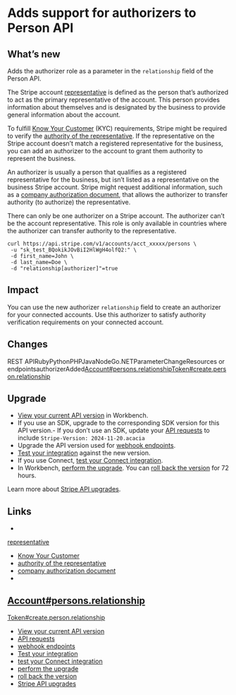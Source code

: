 # Adds support for authorizers to Person API

## What’s new

Adds the authorizer role as a parameter in the `relationship` field of the
Person API.

The Stripe account
[representative](https://docs.stripe.com/api/persons/object#person_object-relationship)
is defined as the person that’s authorized to act as the primary representative
of the account. This person provides information about themselves and is
designated by the business to provide general information about the account.

To fulfill [Know Your
Customer](https://support.stripe.com/questions/know-your-customer-obligations)
(KYC) requirements, Stripe might be required to verify the [authority of the
representative](https://support.stripe.com/questions/representative-authority-verification).
If the representative on the Stripe account doesn’t match a registered
representative for the business, you can add an authorizer to the account to
grant them authority to represent the business.

An authorizer is usually a person that qualifies as a registered representative
for the business, but isn’t listed as a representative on the business Stripe
account. Stripe might request additional information, such as a [company
authorization
document](https://docs.stripe.com/api/persons/create#create_person-documents-company_authorization),
that allows the authorizer to transfer authority (to authorize) the
representative.

There can only be one authorizer on a Stripe account. The authorizer can’t be
the account representative. This role is only available in countries where the
authorizer can transfer authority to the representative.

```
curl https://api.stripe.com/v1/accounts/acct_xxxxx/persons \
 -u "sk_test_BQokikJOvBiI2HlWgH4olfQ2:" \
 -d first_name=John \
 -d last_name=Doe \
 -d "relationship[authorizer]"=true
```

## Impact

You can use the new authorizer `relationship` field to create an authorizer for
your connected accounts. Use this authorizer to satisfy authority verification
requirements on your connected account.

## Changes

REST APIRubyPythonPHPJavaNodeGo.NETParameterChangeResources or
endpointsauthorizerAdded[Account#persons.relationship](https://docs.stripe.com/api/persons/list#list_person-relationship)[Token#create.person.relationship](https://docs.stripe.com/api/tokens/create_person#create_person_token-person-relationship)
## Upgrade

- [View your current API
version](https://docs.stripe.com/upgrades#view-your-api-version-and-the-latest-available-upgrade-in-workbench)
in Workbench.
- If you use an SDK, upgrade to the corresponding SDK version for this API
version.- If you don’t use an SDK, update your [API
requests](https://docs.stripe.com/api/versioning) to include `Stripe-Version:
2024-11-20.acacia`
- Upgrade the API version used for [webhook
endpoints](https://docs.stripe.com/webhooks/versioning).
- [Test your integration](https://docs.stripe.com/testing) against the new
version.
- If you use Connect, [test your Connect
integration](https://docs.stripe.com/connect/testing).
- In Workbench, [perform the
upgrade](https://docs.stripe.com/upgrades#perform-the-upgrade). You can [roll
back the version](https://docs.stripe.com/upgrades#roll-back-your-api-version)
for 72 hours.

Learn more about [Stripe API upgrades](https://docs.stripe.com/upgrades).

## Links

-
[representative](https://docs.stripe.com/api/persons/object#person_object-relationship)
- [Know Your
Customer](https://support.stripe.com/questions/know-your-customer-obligations)
- [authority of the
representative](https://support.stripe.com/questions/representative-authority-verification)
- [company authorization
document](https://docs.stripe.com/api/persons/create#create_person-documents-company_authorization)
-
[Account#persons.relationship](https://docs.stripe.com/api/persons/list#list_person-relationship)
-
[Token#create.person.relationship](https://docs.stripe.com/api/tokens/create_person#create_person_token-person-relationship)
- [View your current API
version](https://docs.stripe.com/upgrades#view-your-api-version-and-the-latest-available-upgrade-in-workbench)
- [API requests](https://docs.stripe.com/api/versioning)
- [webhook endpoints](https://docs.stripe.com/webhooks/versioning)
- [Test your integration](https://docs.stripe.com/testing)
- [test your Connect integration](https://docs.stripe.com/connect/testing)
- [perform the upgrade](https://docs.stripe.com/upgrades#perform-the-upgrade)
- [roll back the
version](https://docs.stripe.com/upgrades#roll-back-your-api-version)
- [Stripe API upgrades](https://docs.stripe.com/upgrades)